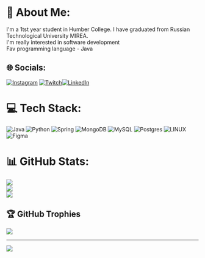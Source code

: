 # 💫 About Me:
I'm a 1tst year student in Humber College. I have graduated from Russian Technological University MIREA.<br>I'm really interested in software development<br>Fav programming language - Java


## 🌐 Socials:
[![Instagram](https://img.shields.io/badge/Instagram-%23E4405F.svg?logo=Instagram&logoColor=white)](https://instagram.com/vityzy) [![Twitch](https://img.shields.io/badge/Twitch-%239146FF.svg?logo=Twitch&logoColor=white)](https://twitch.tv/vityzy)[![LinkedIn](https://img.shields.io/badge/LinkedIn-%230077B5.svg?logo=linkedin&logoColor=white)](https://linkedin.com/in/vityzy)  

# 💻 Tech Stack:
![Java](https://img.shields.io/badge/java-%23ED8B00.svg?style=for-the-badge&logo=java&logoColor=white) ![Python](https://img.shields.io/badge/python-3670A0?style=for-the-badge&logo=python&logoColor=ffdd54) ![Spring](https://img.shields.io/badge/spring-%236DB33F.svg?style=for-the-badge&logo=spring&logoColor=white) ![MongoDB](https://img.shields.io/badge/MongoDB-%234ea94b.svg?style=for-the-badge&logo=mongodb&logoColor=white) ![MySQL](https://img.shields.io/badge/mysql-%2300f.svg?style=for-the-badge&logo=mysql&logoColor=white) ![Postgres](https://img.shields.io/badge/postgres-%23316192.svg?style=for-the-badge&logo=postgresql&logoColor=white) ![LINUX](https://img.shields.io/badge/Linux-FCC624?style=for-the-badge&logo=linux&logoColor=black) 	![Figma](https://img.shields.io/badge/figma-%23F24E1E.svg?style=for-the-badge&logo=figma&logoColor=white)
# 📊 GitHub Stats:
![](https://github-readme-stats.vercel.app/api?username=kryptt0n&theme=dark&hide_border=false&include_all_commits=true&count_private=true)<br/>
![](https://github-readme-streak-stats.herokuapp.com/?user=kryptt0n&theme=dark&hide_border=false)<br/>
![](https://github-readme-stats.vercel.app/api/top-langs/?username=kryptt0n&theme=dark&hide_border=false&include_all_commits=true&count_private=true&layout=compact)

## 🏆 GitHub Trophies
![](https://github-profile-trophy.vercel.app/?username=kryptt0n&theme=radical&no-frame=false&no-bg=false&margin-w=4)

---
[![](https://visitcount.itsvg.in/api?id=kryptt0n&icon=2&color=11)](https://visitcount.itsvg.in)

<!-- Proudly created with GPRM ( https://gprm.itsvg.in ) -->

